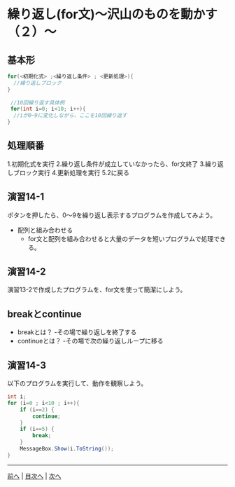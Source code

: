 # 繰り返し(for文)～沢山のものを動かす（２）～

## 基本形

```cs
for(<初期化式> ;<繰り返し条件> ; <更新処理>){
  //繰り返しブロック
}
  
 //10回繰り返す具体例
 for(int i=0; i<10; i++){
  //iが0~9に変化しながら、ここを10回繰り返す
}
```

## 処理順番
1.初期化式を実行
2.繰り返し条件が成立していなかったら、for文終了
3.繰り返しブロック実行
4.更新処理を実行
5.2に戻る

## 演習14-1
ボタンを押したら、0～9を繰り返し表示するプログラムを作成してみよう。

- 配列と組み合わせる
  - for文と配列を組み合わせると大量のデータを短いプログラムで処理できる。

## 演習14-2
演習13-2で作成したプログラムを、for文を使って簡潔にしよう。

## breakとcontinue
- breakとは？
 -その場で繰り返しを終了する
- continueとは？
 -その場で次の繰り返しループに移る
## 演習14-3
以下のプログラムを実行して、動作を観察しよう。

```cs
int i;
for (i=0 ; i<10 ; i++){
    if (i==2) {
        continue;
    }
    if (i==5) {
        break;
    }
    MessageBox.Show(i.ToString());
}
```

---

[前へ](13.md) | [目次へ](README.md#%E7%9B%AE%E6%AC%A1) | [次へ](15.md)
